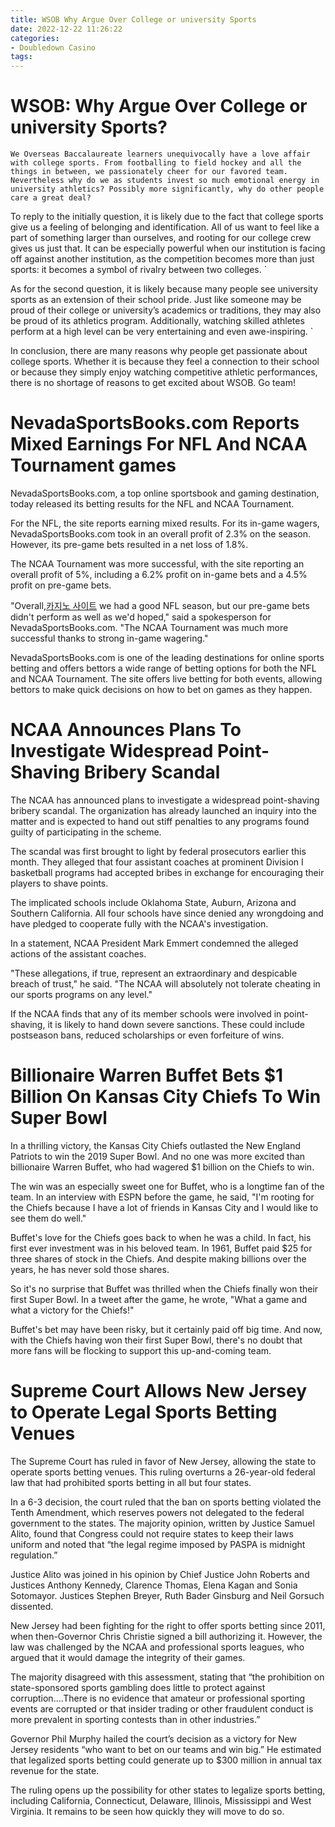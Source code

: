 ```yaml
---
title: WSOB Why Argue Over College or university Sports
date: 2022-12-22 11:26:22
categories:
- Doubledown Casino
tags:
---
```



#  WSOB: Why Argue Over College or university Sports?

`We Overseas Baccalaureate learners unequivocally have a love affair with college sports. From footballing to field hockey and all the things in between, we passionately cheer for our favored team. Nevertheless why do we as students invest so much emotional energy in university athletics? Possibly more significantly, why do other people care a great deal? `

To reply to the initially question, it is likely due to the fact that college sports give us a feeling of belonging and identification. All of us want to feel like a part of something larger than ourselves, and rooting for our college crew gives us just that. It can be especially powerful when our institution is facing off against another institution, as the competition becomes more than just sports: it becomes a symbol of rivalry between two colleges. `

As for the second question, it is likely because many people see university sports as an extension of their school pride. Just like someone may be proud of their college or university’s academics or traditions, they may also be proud of its athletics program. Additionally, watching skilled athletes perform at a high level can be very entertaining and even awe-inspiring. `

In conclusion, there are many reasons why people get passionate about college sports. Whether it is because they feel a connection to their school or because they simply enjoy watching competitive athletic performances, there is no shortage of reasons to get excited about WSOB. Go team!

#  NevadaSportsBooks.com Reports Mixed Earnings For NFL And NCAA Tournament games

NevadaSportsBooks.com, a top online sportsbook and gaming destination, today released its betting results for the NFL and NCAA Tournament.

For the NFL, the site reports earning mixed results. For its in-game wagers, NevadaSportsBooks.com took in an overall profit of 2.3% on the season. However, its pre-game bets resulted in a net loss of 1.8%.

The NCAA Tournament was more successful, with the site reporting an overall profit of 5%, including a 6.2% profit on in-game bets and a 4.5% profit on pre-game bets.

"Overall,[카지노 사이트](https://choegocasino.com/) we had a good NFL season, but our pre-game bets didn't perform as well as we'd hoped," said a spokesperson for NevadaSportsBooks.com. "The NCAA Tournament was much more successful thanks to strong in-game wagering."

NevadaSportsBooks.com is one of the leading destinations for online sports betting and offers bettors a wide range of betting options for both the NFL and NCAA Tournament. The site offers live betting for both events, allowing bettors to make quick decisions on how to bet on games as they happen.

#  NCAA Announces Plans To Investigate Widespread Point-Shaving Bribery Scandal 

The NCAA has announced plans to investigate a widespread point-shaving bribery scandal. The organization has already launched an inquiry into the matter and is expected to hand out stiff penalties to any programs found guilty of participating in the scheme.

The scandal was first brought to light by federal prosecutors earlier this month. They alleged that four assistant coaches at prominent Division I basketball programs had accepted bribes in exchange for encouraging their players to shave points.

The implicated schools include Oklahoma State, Auburn, Arizona and Southern California. All four schools have since denied any wrongdoing and have pledged to cooperate fully with the NCAA's investigation.

In a statement, NCAA President Mark Emmert condemned the alleged actions of the assistant coaches.

"These allegations, if true, represent an extraordinary and despicable breach of trust," he said. "The NCAA will absolutely not tolerate cheating in our sports programs on any level."

If the NCAA finds that any of its member schools were involved in point-shaving, it is likely to hand down severe sanctions. These could include postseason bans, reduced scholarships or even forfeiture of wins.

#  Billionaire Warren Buffet Bets $1 Billion On Kansas City Chiefs To Win Super Bowl 

In a thrilling victory, the Kansas City Chiefs outlasted the New England Patriots to win the 2019 Super Bowl. And no one was more excited than billionaire Warren Buffet, who had wagered $1 billion on the Chiefs to win.

The win was an especially sweet one for Buffet, who is a longtime fan of the team. In an interview with ESPN before the game, he said, "I'm rooting for the Chiefs because I have a lot of friends in Kansas City and I would like to see them do well."

Buffet's love for the Chiefs goes back to when he was a child. In fact, his first ever investment was in his beloved team. In 1961, Buffet paid $25 for three shares of stock in the Chiefs. And despite making billions over the years, he has never sold those shares.

So it's no surprise that Buffet was thrilled when the Chiefs finally won their first Super Bowl. In a tweet after the game, he wrote, "What a game and what a victory for the Chiefs!"

Buffet's bet may have been risky, but it certainly paid off big time. And now, with the Chiefs having won their first Super Bowl, there's no doubt that more fans will be flocking to support this up-and-coming team.

#  Supreme Court Allows New Jersey to Operate Legal Sports Betting Venues

The Supreme Court has ruled in favor of New Jersey, allowing the state to operate sports betting venues. This ruling overturns a 26-year-old federal law that had prohibited sports betting in all but four states.

In a 6-3 decision, the court ruled that the ban on sports betting violated the Tenth Amendment, which reserves powers not delegated to the federal government to the states. The majority opinion, written by Justice Samuel Alito, found that Congress could not require states to keep their laws uniform and noted that “the legal regime imposed by PASPA is midnight regulation.”

Justice Alito was joined in his opinion by Chief Justice John Roberts and Justices Anthony Kennedy, Clarence Thomas, Elena Kagan and Sonia Sotomayor. Justices Stephen Breyer, Ruth Bader Ginsburg and Neil Gorsuch dissented.

New Jersey had been fighting for the right to offer sports betting since 2011, when then-Governor Chris Christie signed a bill authorizing it. However, the law was challenged by the NCAA and professional sports leagues, who argued that it would damage the integrity of their games.

The majority disagreed with this assessment, stating that “the prohibition on state-sponsored sports gambling does little to protect against corruption….There is no evidence that amateur or professional sporting events are corrupted or that insider trading or other fraudulent conduct is more prevalent in sporting contests than in other industries.”

Governor Phil Murphy hailed the court’s decision as a victory for New Jersey residents “who want to bet on our teams and win big.” He estimated that legalized sports betting could generate up to $300 million in annual tax revenue for the state.

The ruling opens up the possibility for other states to legalize sports betting, including California, Connecticut, Delaware, Illinois, Mississippi and West Virginia. It remains to be seen how quickly they will move to do so.